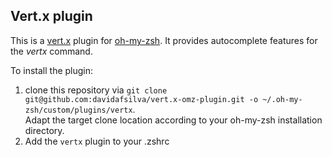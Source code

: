 ## Vert.x plugin

This is a [vert.x](https://vertx.io) plugin for [oh-my-zsh](http://ohmyz.sh/). It provides autocomplete features for the *vertx* command.

To install the plugin:

1. clone this repository via `git clone git@github.com:davidafsilva/vert.x-omz-plugin.git -o ~/.oh-my-zsh/custom/plugins/vertx`.  
Adapt the target clone location according to your oh-my-zsh installation directory.
2. Add the `vertx` plugin to your .zshrc
